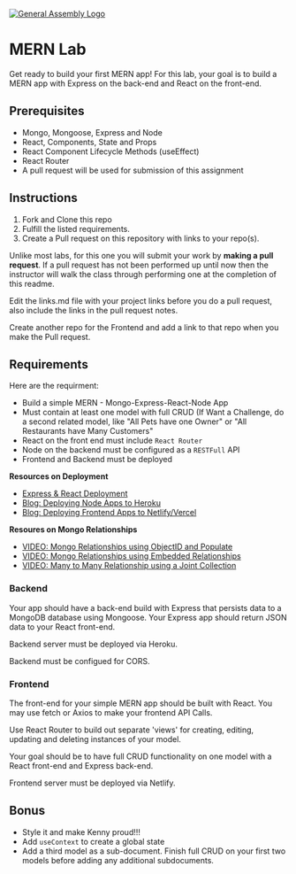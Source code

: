 [![General Assembly Logo](https://camo.githubusercontent.com/1a91b05b8f4d44b5bbfb83abac2b0996d8e26c92/687474703a2f2f692e696d6775722e636f6d2f6b6538555354712e706e67)](https://generalassemb.ly/education/web-development-immersive)

# MERN Lab

Get ready to build your first MERN app! For this lab, your goal is to build a
MERN app with Express on the back-end and React on the front-end. 

## Prerequisites

- Mongo, Mongoose, Express and Node
- React, Components, State and Props
- React Component Lifecycle Methods (useEffect)
- React Router
- A pull request will be used for submission of this assignment

## Instructions

1.  Fork and Clone this repo
1.  Fulfill the listed requirements.
1.  Create a Pull request on this repository with links to your repo(s).

Unlike most labs, for this one you will submit your work by **making a pull request**. If a pull request has not been performed up until now then the instructor will walk the class through performing one at the completion of this readme.

Edit the links.md file with your project links before you do a pull request, also include the links in the pull request notes.

Create another repo for the Frontend and add a link to that repo when you make the Pull request. 

## Requirements

Here are the requirment:

- Build a simple MERN - Mongo-Express-React-Node App
- Must contain at least one model with full CRUD (If Want a Challenge, do a second related model, like "All Pets have one Owner" or "All Restaurants have Many Customers"
- React on the front end must include `React Router`
- Node on the backend must be configured as a `RESTFull` API
- Frontend and Backend must be deployed

**Resources on Deployment**
- [Express & React Deployment](https://git.generalassemb.ly/SEIR-329/ExpressFrontendDeploy/blob/master/deploy.md)
- [Blog: Deploying Node Apps to Heroku](https://tuts.alexmercedcoder.com/2021/4/deploying_node_heroku/)
- [Blog: Deploying Frontend Apps to Netlify/Vercel](https://tuts.alexmercedcoder.com/2021/1/deployreact/)

**Resoures on Mongo Relationships**
- [VIDEO: Mongo Relationships using ObjectID and Populate](https://www.youtube.com/watch?v=cu6VQgT3EEI)
- [VIDEO: Mongo Relationships using Embedded Relationships](https://www.youtube.com/watch?v=YDLjahSfZ10)
- [VIDEO: Many to Many Relationship using a Joint Collection](https://www.youtube.com/watch?v=GfMk5DQcuqQ)

### Backend
Your app should have a back-end build with Express that persists data to a
MongoDB database using Mongoose. Your Express app should return JSON data to
your React front-end.

Backend server must be deployed via Heroku.

Backend must be configued for CORS.

### Frontend
The front-end for your simple MERN app should be built with React. You may use fetch or Axios to make your frontend API Calls.

Use React Router to build out separate 'views' for creating, editing, updating and deleting instances of your model.

Your goal should be to have full CRUD functionality on one model with a React front-end and Express back-end.

Frontend server must be deployed via Netlify.

## Bonus

- Style it and make Kenny proud!!!
- Add `useContext` to create a global state
- Add a third model as a sub-document. Finish full CRUD on your first two models before
adding any additional subdocuments. 

